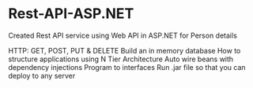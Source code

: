 # Rest-API-ASP.NET
Created Rest API service using Web API in ASP.NET for Person details

HTTP: GET, POST, PUT & DELETE Build an in memory database How to structure applications using N Tier Architecture Auto wire beans with dependency injections Program to interfaces Run .jar file so that you can deploy to any server

